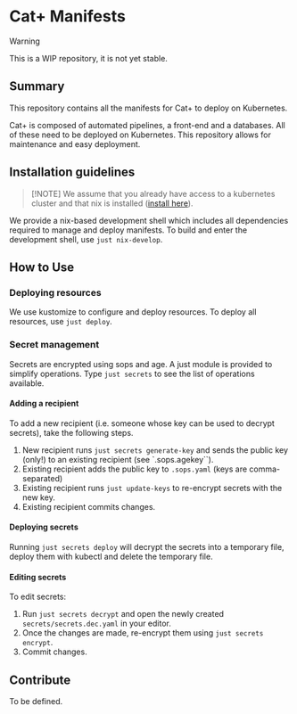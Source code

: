 # Cat+ Manifests

> [!WARNING]
> This is a WIP repository, it is not yet stable.

## Summary

This repository contains all the manifests for Cat+ to deploy on Kubernetes. 

Cat+ is composed of automated pipelines, a front-end and a databases. All of these need to be deployed on Kubernetes. This repository allows for maintenance and easy deployment. 

## Installation guidelines

> [!NOTE] We assume that you already have access to a kubernetes cluster and that nix is installed ([install here](https://github.com/DeterminateSystems/nix-installer?tab=readme-ov-file#determinate-nix-installer)).

We provide a nix-based development shell which includes all dependencies required to manage and deploy manifests.
To build and enter the development shell, use `just nix-develop`.

## How to Use

### Deploying resources

We use kustomize to configure and deploy resources. To deploy all resources, use `just deploy`.

### Secret management

Secrets are encrypted using sops and age. A just module is provided to simplify operations.
Type `just secrets` to see the list of operations available.

#### Adding a recipient

To add a new recipient (i.e. someone whose key can be used to decrypt secrets), take the following steps.

1. New recipient runs `just secrets generate-key` and sends the public key (only!) to an existing recipient (see `.sops.agekey``).
2. Existing recipient adds the public key to `.sops.yaml` (keys are comma-separated)
3. Existing recipient runs `just update-keys` to re-encrypt secrets with the new key.
4. Existing recipient commits changes.

#### Deploying secrets

Running `just secrets deploy` will decrypt the secrets into a temporary file, deploy them with kubectl and delete the temporary file.

#### Editing secrets

To edit secrets:

1. Run `just secrets decrypt` and open the newly created `secrets/secrets.dec.yaml` in your editor.
2. Once the changes are made, re-encrypt them using `just secrets encrypt`.
3. Commit changes.

## Contribute

To be defined.
